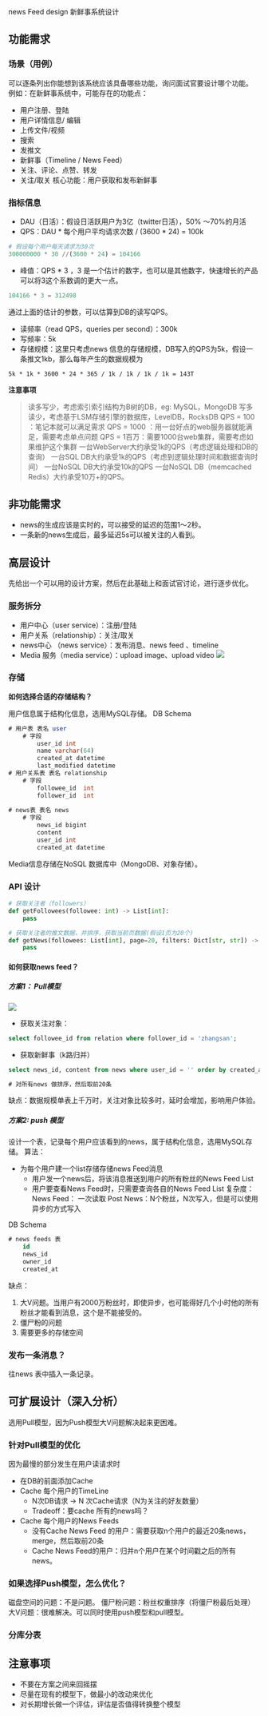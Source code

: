 news Feed design
新鲜事系统设计
## 功能需求
### 场景（用例）
可以逐条列出你能想到该系统应该具备哪些功能，询问面试官要设计哪个功能。
例如：在新鲜事系统中，可能存在的功能点：
- 用户注册、登陆
- 用户详情信息/ 编辑
- 上传文件/视频
- 搜索
- 发推文
- 新鲜事（Timeline / News Feed）
- 关注、评论、点赞、转发
- 关注/取关
核心功能：用户获取和发布新鲜事
### 指标信息
- DAU（日活）：假设日活跃用户为3亿（twitter日活），50% ～70%的月活
-  QPS：DAU \* 每个用户平均请求次数 / (3600 \* 24) = 100k 
```python
# 假设每个用户每天请求为30次
300000000 * 30 //(3600 * 24) = 104166
```
- 峰值：QPS \* 3 ，3 是一个估计的数字，也可以是其他数字，快速增长的产品可以将3这个系数调的更大一点。
```python
104166 * 3 = 312498
```
通过上面的估计的参数，可以估算到DB的读写QPS。
- 读频率（read QPS，queries per second）：300k
- 写频率：5k
 - 存储规模：这里只考虑news 信息的存储规模，DB写入的QPS为5k，假设一条推文1kb，那么每年产生的数据规模为
```
5k * 1k * 3600 * 24 * 365 / 1k / 1k / 1k / 1k = 143T
```

**注意事项**
> 读多写少，考虑索引索引结构为B树的DB，eg: MySQL，MongoDB
> 写多读少，考虑基于LSM存储引擎的数据库，LevelDB，RocksDB
>  QPS = 100 ：笔记本就可以满足需求
> QPS = 1000 ：用一台好点的web服务器就能满足，需要考虑单点问题
> QPS = 1百万：需要1000台web集群，需要考虑如果维护这个集群
> 一台WebServer大约承受1k的QPS（考虑逻辑处理和DB的查询）
>  一台SQL DB大约承受1k的QPS（考虑到逻辑处理时间和数据查询时间）
>  一台NoSQL DB大约承受10k的QPS
> 一台NoSQL DB（memcached Redis）大约承受10万+的QPS。
## 非功能需求
- news的生成应该是实时的，可以接受的延迟的范围1～2秒。
- 一条新的news生成后，最多延迟5s可以被关注的人看到。
## 高层设计
先给出一个可以用的设计方案，然后在此基础上和面试官讨论，进行逐步优化。
### 服务拆分
- 用户中心（user service）：注册/登陆
-  用户关系（relationship）：关注/取关
- news中心  （news service）：发布消息、news feed 、timeline
-  Media 服务（media service）：upload image、upload video
![][image-1]
### 存储
**如何选择合适的存储结构？**

用户信息属于结构化信息，选用MySQL存储。
DB Schema 
```sql
# 用户表 表名 user
	# 字段
		user_id int
		name varchar(64)
		created_at datetime
		last_modified datetime
# 用户关系表 表名 relationship
	# 字段
		followee_id  int
	    follower_id  int
	
# news表 表名 news
	# 字段
		news_id bigint
		content 
		user_id int
		created_at datetime
```
Media信息存储在NoSQL 数据库中（MongoDB、对象存储）。
### API 设计
```python
# 获取关注者（followers）
def getFollowees(followee: int) -> List[int]:
	pass

# 获取关注者的推文数据，并排序，获取当前页数据(假设1页为20个)
def getNews(followees: List[int], page=20, filters: Dict[str, str]) -> List[int]:
	pass
```
####  如何获取news feed？
##### 方案1： Pull模型
![][image-2]
- 获取关注对象：
```sql
select followee_id from relation where follower_id = 'zhangsan';
```
- 获取新鲜事（k路归并）
```sql
select news_id, content from news where user_id = '' order by created_at desc limit 20;

# 对所有news 做排序，然后取前20条
```
缺点：数据规模单表上千万时，关注对象比较多时，延时会增加，影响用户体验。

##### 方案2: push 模型
设计一个表，记录每个用户应该看到的news，属于结构化信息，选用MySQL存储。
算法：
- 为每个用户建一个list存储存储news Feed消息
	- 用户发一个news后，将该消息推送到用户的所有粉丝的News Feed List
	- 用户要查看News Feed时，只需要查询各自的News Feed List
复杂度：
News Feed： 一次读取
Post News：N个粉丝，N次写入，但是可以使用异步的方式写入

DB Schema
```sql
# news feeds 表
	id
	news_id  
	owner_id
	created_at
```

缺点：
1. 大V问题。当用户有2000万粉丝时，即使异步，也可能得好几个小时他的所有粉丝才能看到消息，这个是不能接受的。
2. 僵尸粉的问题
3. 需要更多的存储空间
### 发布一条消息？
往news 表中插入一条记录。

## 可扩展设计（深入分析）
选用Pull模型，因为Push模型大V问题解决起来更困难。

### 针对Pull模型的优化
因为最慢的部分发生在用户读请求时
- 在DB的前面添加Cache
- Cache 每个用户的TimeLine
	- N次DB请求 -\> N 次Cache请求（N为关注的好友数量）
	- Tradeoff：要cache 所有的news吗？
- Cache 每个用户的News Feeds
	- 没有Cache News Feed 的用户：需要获取n个用户的最近20条news，merge，然后取前20条
	- Cache News Feed的用户：归并n个用户在某个时间戳之后的所有news。
### 如果选择Push模型，怎么优化？
磁盘空间的问题：不是问题。
僵尸粉问题：粉丝权重排序（将僵尸粉最后处理）
大V问题：很难解决。可以同时使用push模型和pull模型。
### 分库分表


## 注意事项
- 不要在方案之间来回摇摆
- 尽量在现有的模型下，做最小的改动来优化
- 对长期增长做一个评估，评估是否值得转换整个模型

[image-1]:	https://tva1.sinaimg.cn/large/008i3skNly1gqgsc41jk1j31500ectfk.jpg
[image-2]:	https://tva1.sinaimg.cn/large/008i3skNly1gqgmw967b4j312k05c43a.jpg